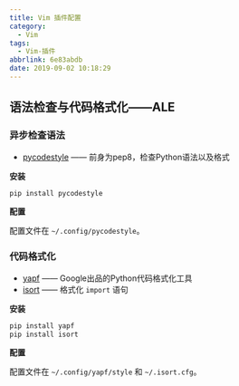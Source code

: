 ```yaml
---
title: Vim 插件配置
category:
  - Vim
tags:
  - Vim-插件
abbrlink: 6e83abdb
date: 2019-09-02 10:18:29
---
```


## 语法检查与代码格式化——ALE
### 异步检查语法
- [pycodestyle](https://pycodestyle.readthedocs.io/en/latest/#) ——
  前身为pep8，检查Python语法以及格式

**安装**
```bash
pip install pycodestyle
```

**配置**

配置文件在 `~/.config/pycodestyle`。

### 代码格式化
- [yapf](https://github.com/google/yapf) ——
  Google出品的Python代码格式化工具
- [isort](https://isort.readthedocs.io/en/latest/#) —— 格式化 `import` 语句

**安装**
```bash
pip install yapf
pip install isort
```

**配置**

配置文件在 `~/.config/yapf/style` 和 `~/.isort.cfg`。
